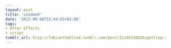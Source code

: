 ```yaml
---
layout: post
title: 'unnamed'
date: '2012-09-08T22:44:03+02:00'
tags:
- After Effects
- script
tumblr_url: http://fabiantheblind.tumblr.com/post/31146338020/getting-started-with-the-geo-beast-part-3-of-3
---
```

